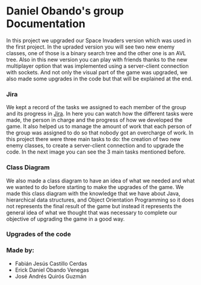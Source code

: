# Daniel Obando's group Documentation

In this project we upgraded our Space Invaders version which was used in the first project. In the upraded version you will see two new enemy classes, one of those is a binary
search tree and the other one is an AVL tree. Also in this new version you can play with friends thanks to the new multiplayer option that was implemented using a server-client
connection with sockets. And not only the visual part of the game was upgraded, we also made some upgrades in the code but that will be explained at the end.

### Jira

We kept a record of the tasks we assigned to each member of the group and its progress in [Jira](https://spaceinvaders2.atlassian.net/jira/software/projects/P02/boards/1/backlog).
In here you can watch how the different tasks were made, the person in charge and the progress of how we developed the game. It also helped us to manage the amount of work that
each person of the group was assigned to do so that nobody got an overcharge of work. In this project there were three main tasks to do: the creation of two new enemy classes, 
to create a server-client connection and to upgrade the code. In the next image you can see the 3 main tasks mentioned before.

### Class Diagram

We also made a class diagram to have an idea of what we needed and what we wanted to do before starting to make the upgrades of the game. We made this class diagram with the 
knowledge that we have about Java, hierarchical data structures, and Object Orientation Programming so it does not represents the final result of the game but instead it 
represents the general idea of what we thought that was necessary to complete our objective of upgrading the game in a good way.

### Upgrades of the code



### Made by:

* Fabián Jesús Castillo Cerdas 
* Erick Daniel Obando Venegas 
* José Andrés Quirós Guzmán

